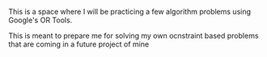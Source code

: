 This is a space where I will be practicing a few algorithm problems using
Google's OR Tools.

This is meant to prepare me for solving my own ocnstraint based problems that
are coming in a future project of mine
